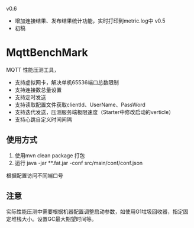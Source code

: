 v0.6
 - 增加连接结果、发布结果统计功能，实时打印到metric.log中
v0.5 
 - 初稿

# MqttBenchMark
 MQTT 性能压测工具，
 - 支持虚拟网卡，解决单机65536端口总数限制
 - 支持连接数总量设置
 - 支持定时发送
 - 支持读取配置文件获取clientId、UserName、PassWord
 - 支持迭代发送，压测服务端极限速度（Starter中修改启动的verticle）
 - 支持心跳自定义时间间隔

## 使用方式
1. 使用mvn clean package 打包
2. 运行 java -jar **.fat.jar -conf src/main/conf/conf.json

根据配置访问不同端口号

## 注意
实际性能压测中需要根据机器配置调整启动参数，如使用G1垃圾回收器，指定固定堆栈大小。设置GC最大期望时间等。
